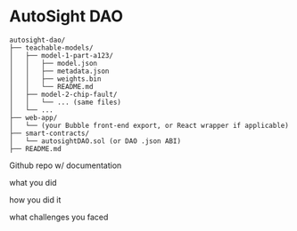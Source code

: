 # AutoSight DAO 
```
autosight-dao/
├── teachable-models/
│   ├── model-1-part-a123/
│   │   ├── model.json
│   │   ├── metadata.json
│   │   ├── weights.bin
│   │   └── README.md
│   ├── model-2-chip-fault/
│   │   └── ... (same files)
│   └── ...
├── web-app/
│   └── (your Bubble front-end export, or React wrapper if applicable)
├── smart-contracts/
│   └── autosightDAO.sol (or DAO .json ABI)
├── README.md
```

Github repo w/ documentation

what you did

how you did it

what challenges you faced

